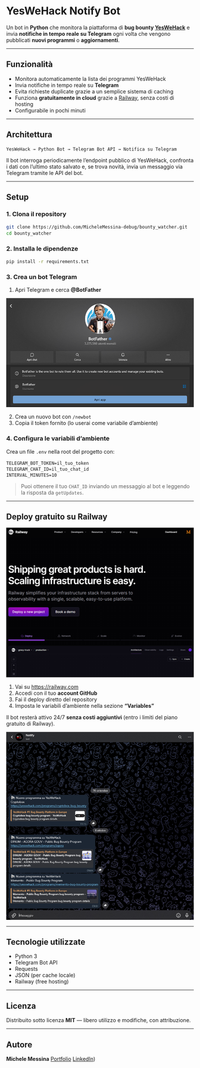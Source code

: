 # YesWeHack Notify Bot

Un bot in **Python** che monitora la piattaforma di **bug bounty [YesWeHack](https://yeswehack.com)** e invia **notifiche in tempo reale su Telegram** ogni volta che vengono pubblicati **nuovi programmi** o **aggiornamenti**.

---

## Funzionalità

* Monitora automaticamente la lista dei programmi YesWeHack
* Invia notifiche in tempo reale su **Telegram**
* Evita richieste duplicate grazie a un semplice sistema di caching
* Funziona **gratuitamente in cloud** grazie a [Railway](https://railway.app), senza costi di hosting
* Configurabile in pochi minuti

---

## Architettura

```
YesWeHack → Python Bot → Telegram Bot API → Notifica su Telegram
```

Il bot interroga periodicamente l’endpoint pubblico di YesWeHack, confronta i dati con l’ultimo stato salvato e, se trova novità, invia un messaggio via Telegram tramite le API del bot.

---

## Setup

### 1. Clona il repository

```bash
git clone https://github.com/MicheleMessina-debug/bounty_watcher.git
cd bounty_watcher
```

### 2. Installa le dipendenze

```bash
pip install -r requirements.txt
```

### 3. Crea un bot Telegram

1. Apri Telegram e cerca **@BotFather**
   
![Descrizione immagine](assets/Bot-father.png)
   
2. Crea un nuovo bot con `/newbot`
3. Copia il token fornito (lo userai come variabile d’ambiente)

### 4. Configura le variabili d’ambiente

Crea un file `.env` nella root del progetto con:

```
TELEGRAM_BOT_TOKEN=il_tuo_token
TELEGRAM_CHAT_ID=il_tuo_chat_id
INTERVAL_MINUTES=10
```

> Puoi ottenere il tuo `CHAT_ID` inviando un messaggio al bot e leggendo la risposta da `getUpdates`.

---

## Deploy gratuito su Railway


![Descrizione immagine](assets/railway.png)


1. Vai su https://railway.com
2. Accedi con il tuo **account GitHub**
3. Fai il deploy diretto del repository
4. Imposta le variabili d’ambiente nella sezione **“Variables”**

Il bot resterà attivo 24/7 **senza costi aggiuntivi** (entro i limiti del piano gratuito di Railway).

![Descrizione immagine](assets/chat.png)

---

## Tecnologie utilizzate

* Python 3
* Telegram Bot API
* Requests
* JSON (per cache locale)
* Railway (free hosting)

---

## Licenza

Distribuito sotto licenza **MIT** — libero utilizzo e modifiche, con attribuzione.

---

## Autore

**Michele Messina**
[Portfolio](https://www.michelemessina.dev)
[LinkedIn](https://www.linkedin.com/in/michele-messina-518a55278/))
